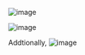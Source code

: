 ![image](https://user-images.githubusercontent.com/81428296/148664426-556b219c-8c72-4a92-9299-d94543de5f65.png)

![image](https://user-images.githubusercontent.com/81428296/148670444-34aa96f5-201e-4c8a-b2bd-e46dc0099531.png)


Addtionally, 
![image](https://user-images.githubusercontent.com/81428296/148664696-1a8e8f66-95e9-4dfc-892e-0230294ff213.png)

